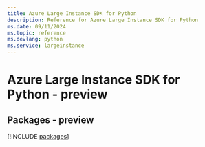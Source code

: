 ```yaml
---
title: Azure Large Instance SDK for Python
description: Reference for Azure Large Instance SDK for Python
ms.date: 09/11/2024
ms.topic: reference
ms.devlang: python
ms.service: largeinstance
---
```

# Azure Large Instance SDK for Python - preview
## Packages - preview
[!INCLUDE [packages](large-instance-index.md)]